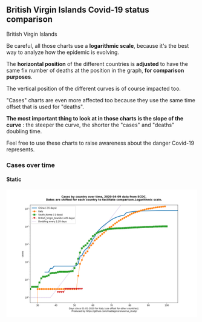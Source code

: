 ## British Virgin Islands Covid-19 status comparison 

British Virgin Islands



Be careful, all those charts use a **logarithmic scale**, because it's the best way to analyze how the epidemic is evolving.
 
The **horizontal position** of the different countries is **adjusted** to have the same fix number of deaths at the position in the graph, **for comparison purposes**.

The vertical position of the different curves is of course impacted too.

"Cases" charts are even more affected too because they use the same time offset that is used for "deaths".

**The most important thing to look at in those charts is the slope of the curve** : the steeper the curve, the shorter the "cases" and "deaths" doubling time.

Feel free to use these charts to raise awareness about the danger Covid-19 represents. 


 
### Cases over time
 
#### Static
![British Virgin Islands covid-19 cases static chart](https://raw.githubusercontent.com/madlag/coronavirus_study/master/notebooks/graphs/2020-04-09/countries/British_Virgin_Islands/2020-04-09_British_Virgin_Islands_cases.png "British Virgin Islands covid-19 cases static chart")   

